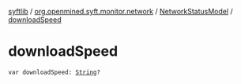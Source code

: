 [syftlib](../../index.md) / [org.openmined.syft.monitor.network](../index.md) / [NetworkStatusModel](index.md) / [downloadSpeed](./download-speed.md)

# downloadSpeed

`var downloadSpeed: `[`String`](https://kotlinlang.org/api/latest/jvm/stdlib/kotlin/-string/index.html)`?`